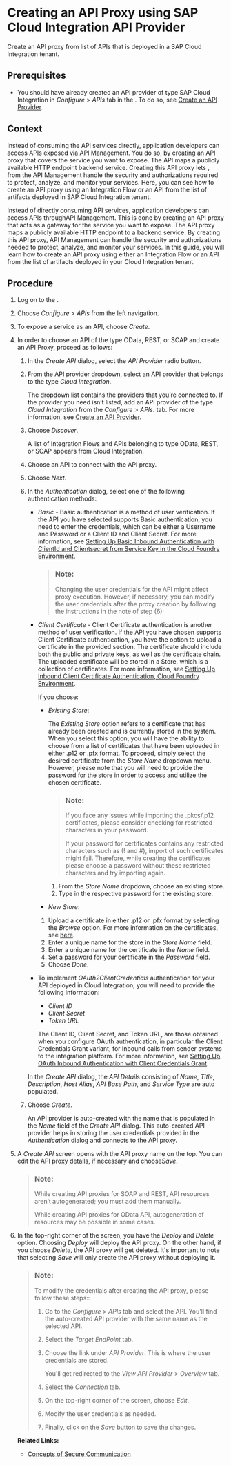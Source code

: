 <!-- loioaefbd743bee543f68b34a95be5f134c9 -->

# Creating an API Proxy using SAP Cloud Integration API Provider

Create an API proxy from list of APIs that is deployed in a SAP Cloud Integration tenant.



<a name="loioaefbd743bee543f68b34a95be5f134c9__prereq_uyp_vh1_hkb"/>

## Prerequisites

-   You should have already created an API provider of type SAP Cloud Integration in *Configure* \> *APIs* tab in the . To do so, see [Create an API Provider](create-an-api-provider-6b263e2.md).



<a name="loioaefbd743bee543f68b34a95be5f134c9__context_q5f_b31_hkb"/>

## Context

Instead of consuming the API services directly, application developers can access APIs exposed via API Management. You do so, by creating an API proxy that covers the service you want to expose. The API maps a publicly available HTTP endpoint backend service. Creating this API proxy lets , from the API Management handle the security and authorizations required to protect, analyze, and monitor your services. Here, you can see how to create an API proxy using an Integration Flow or an API from the list of artifacts deployed in SAP Cloud Integration tenant.

Instead of directly consuming API services, application developers can access APIs throughAPI Management. This is done by creating an API proxy that acts as a gateway for the service you want to expose. The API proxy maps a publicly available HTTP endpoint to a backend service. By creating this API proxy, API Management can handle the security and authorizations needed to protect, analyze, and monitor your services. In this guide, you will learn how to create an API proxy using either an Integration Flow or an API from the list of artifacts deployed in your Cloud Integration tenant.



## Procedure

1.  Log on to the .

2.  Choose *Configure* \> *APIs* from the left navigation.

3.  To expose a service as an API, choose *Create*.

4.  In order to choose an API of the type OData, REST, or SOAP and create an API Proxy, proceed as follows:

    1.  In the *Create API* dialog, select the *API Provider* radio button.

    2.  From the API provider dropdown, select an API provider that belongs to the type *Cloud Integration*.

        The dropdown list contains the providers that you’re connected to. If the provider you need isn’t listed, add an API provider of the type *Cloud Integration* from the *Configure* \> *APIs*. tab. For more information, see [Create an API Provider](https://help.sap.com/viewer/66d066d903c2473f81ec33acfe2ccdb4/Cloud/en-US/6b263e2c1b2d4d9ba20bcd7872eedd9e.html?q=Create%20an%20API%20Provider).

    3.  Choose *Discover*.

        A list of Integration Flows and APIs belonging to type OData, REST, or SOAP appears from Cloud Integration.

    4.  Choose an API to connect with the API proxy.

    5.  Choose *Next*.

    6.  In the *Authentication* dialog, select one of the following authentication methods:

        -   *Basic* - Basic authentication is a method of user verification. If the API you have selected supports Basic authentication, you need to enter the credentials, which can be either a Username and Password or a Client ID and Client Secret. For more information, see [Setting Up Basic Inbound Authentication with ClientId and Clientsecret from Service Key in the Cloud Foundry Environment](https://help.sap.com/viewer/368c481cd6954bdfa5d0435479fd4eaf/Cloud/en-US/647eeb3eca5d4c299009cacd1332247e.html).

            > ### Note:  
            > Changing the user credentials for the API might affect proxy execution. However, if necessary, you can modify the user credentials after the proxy creation by following the instructions in the note of step \(6\):

        -   *Client Certificate* - Client Certificate authentication is another method of user verification. If the API you have chosen supports Client Certificate authentication, you have the option to upload a certificate in the provided section. The certificate should include both the public and private keys, as well as the certificate chain. The uploaded certificate will be stored in a Store, which is a collection of certificates. For more information, see [Setting Up Inbound Client Certificate Authentication, Cloud Foundry Environment](https://help.sap.com/viewer/368c481cd6954bdfa5d0435479fd4eaf/Cloud/en-US/7f84d16aa42741efb08dc9875743e47c.html).

            If you choose:

            -   *Existing Store*:

                The *Existing Store* option refers to a certificate that has already been created and is currently stored in the system. When you select this option, you will have the ability to choose from a list of certificates that have been uploaded in either .p12 or .pfx format. To proceed, simply select the desired certificate from the *Store Name* dropdown menu. However, please note that you will need to provide the password for the store in order to access and utilize the chosen certificate.

                > ### Note:  
                > If you face any issues while importing the .pkcs/.p12 certificates, please consider checking for restricted characters in your password.
                > 
                > If your password for certificates contains any restricted characters such as \(! and \#\), import of such certificates might fail. Therefore, while creating the certificates please choose a password without these restricted characters and try importing again.

                1.  From the *Store Name* dropdown, choose an existing store.
                2.  Type in the respective password for the existing store.

            -   *New Store*:

            1.  Upload a certificate in either .p12 or .pfx format by selecting the *Browse* option. For more information on the certificates, see [here](https://help.sap.com/viewer/368c481cd6954bdfa5d0435479fd4eaf/Cloud/en-US/778c7e7835ff46408aafe0d499720dc7.html).
            2.  Enter a unique name for the store in the *Store Name* field.
            3.  Enter a unique name for the certificate in the *Name* field.
            4.  Set a password for your certificate in the *Password* field.
            5.  Choose *Done*.

        -   To implement *OAuth2ClientCredentials* authentication for your API deployed in Cloud Integration, you will need to provide the following information:

            -   *Client ID*
            -   *Client Secret*
            -   *Token URL*

            The Client ID, Client Secret, and Token URL, are those obtained when you configure OAuth authentication, in particular the Client Credentials Grant variant, for Inbound calls from sender systems to the integration platform. For more information, see [Setting Up OAuth Inbound Authentication with Client Credentials Grant](https://help.sap.com/viewer/368c481cd6954bdfa5d0435479fd4eaf/Cloud/en-US/6c052ce62b27449385d3e75aeeb08f05.html).


        In the *Create API* dialog, the *API Details* consisting of *Name*, *Title*, *Description*, *Host Alias*, *API Base Path*, and *Service Type* are auto populated.

    7.  Choose *Create*.

        An API provider is auto-created with the name that is populated in the *Name* field of the *Create API* dialog. This auto-created API provider helps in storing the user credentials provided in the *Authentication* dialog and connects to the API proxy.


5.  A *Create API* screen opens with the API proxy name on the top. You can edit the API proxy details, if necessary and choose*Save*.

    > ### Note:  
    > While creating API proxies for SOAP and REST, API resources aren’t autogenerated; you must add them manually.
    > 
    > While creating API proxies for OData API, autogeneration of resources may be possible in some cases.

6.  In the top-right corner of the screen, you have the *Deploy* and *Delete* option. Choosing *Deploy* will deploy the API proxy. On the other hand, if you choose *Delete*, the API proxy will get deleted. It's important to note that selecting *Save* will only create the API proxy without deploying it.

    > ### Note:  
    > To modify the credentials after creating the API proxy, please follow these steps::
    > 
    > 1.  Go to the *Configure* \> *APIs* tab and select the API. You'll find the auto-created API provider with the same name as the selected API.
    > 2.  Select the *Target EndPoint* tab.
    > 3.  Choose the link under *API Provider*. This is where the user credentials are stored.
    > 
    >     You'll get redirected to the *View API Provider* \> *Overview* tab.
    > 
    > 4.  Select the *Connection* tab.
    > 5.  On the top-right corner of the screen, choose *Edit*.
    > 6.  Modify the user credentials as needed.
    > 7.  Finally, click on the *Save* button to save the changes.

    **Related Links:**

    -   [Concepts of Secure Communication](https://help.sap.com/viewer/368c481cd6954bdfa5d0435479fd4eaf/Cloud/en-US/35458089b5934f0ea49121c4ab5d6bb2.html)



